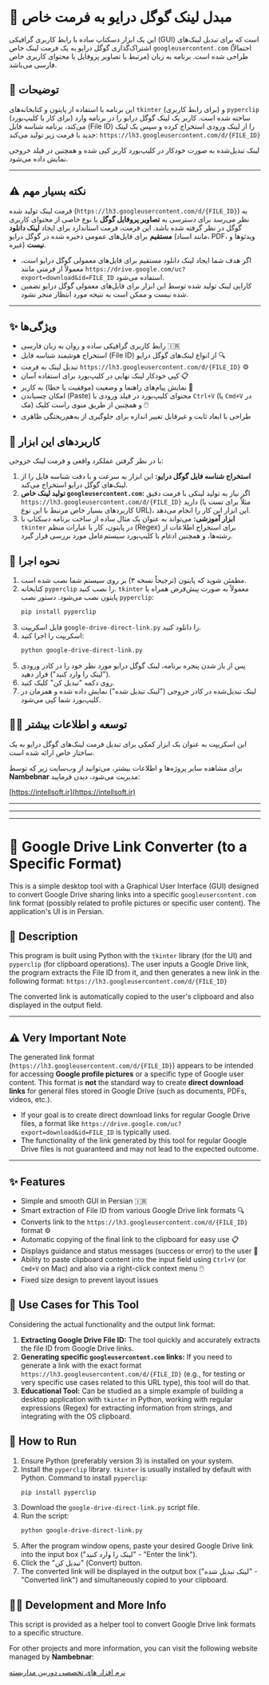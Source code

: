 # 🔗 مبدل لینک گوگل درایو به فرمت خاص

این یک ابزار دسکتاپ ساده با رابط کاربری گرافیکی (GUI) است که برای تبدیل لینک‌های اشتراک‌گذاری گوگل درایو به یک فرمت لینک خاص `googleusercontent.com` (احتمالاً مرتبط با تصاویر پروفایل یا محتوای کاربری خاص) طراحی شده است. برنامه به زبان فارسی می‌باشد.

## 📝 توضیحات

این برنامه با استفاده از پایتون و کتابخانه‌های `tkinter` (برای رابط کاربری) و `pyperclip` (برای کار با کلیپ‌بورد) ساخته شده است. کاربر یک لینک گوگل درایو را در برنامه وارد می‌کند، برنامه شناسه فایل (File ID) را از لینک ورودی استخراج کرده و سپس یک لینک جدید با فرمت زیر تولید می‌کند:
`https://lh3.googleusercontent.com/d/{FILE_ID}`

لینک تبدیل‌شده به صورت خودکار در کلیپ‌بورد کاربر کپی شده و همچنین در فیلد خروجی نمایش داده می‌شود.

---
**⚠️ نکته بسیار مهم**
---
فرمت لینک تولید شده (`https://lh3.googleusercontent.com/d/{FILE_ID}`) به نظر می‌رسد برای دسترسی به **تصاویر پروفایل گوگل** یا نوع خاصی از محتوای کاربری گوگل در نظر گرفته شده باشد. این فرمت، فرمت استاندارد برای ایجاد **لینک دانلود مستقیم** برای فایل‌های عمومی ذخیره شده در گوگل درایو (مانند اسناد، PDF، ویدئوها و غیره) **نیست**.

* اگر هدف شما ایجاد لینک دانلود مستقیم برای فایل‌های معمولی گوگل درایو است، معمولاً از فرمتی مانند `https://drive.google.com/uc?export=download&id=FILE_ID` استفاده می‌شود.
* کارایی لینک تولید شده توسط این ابزار برای فایل‌های معمولی گوگل درایو تضمین شده نیست و ممکن است به نتیجه مورد انتظار منجر نشود.
---

## ✨ ویژگی‌ها

* رابط کاربری گرافیکی ساده و روان به زبان فارسی 🇮🇷
* استخراج هوشمند شناسه فایل (File ID) از انواع لینک‌های گوگل درایو 🔍
* تبدیل لینک به فرمت `https://lh3.googleusercontent.com/d/{FILE_ID}` ⚙️
* کپی خودکار لینک نهایی در کلیپ‌بورد برای استفاده آسان 📋
* نمایش پیام‌های راهنما و وضعیت (موفقیت یا خطا) به کاربر 📢
* امکان چسباندن (Paste) محتوای کلیپ‌بورد در فیلد ورودی با `Ctrl+V` (یا `Cmd+V` در مک) و همچنین از طریق منوی راست کلیک 🖱️
* طراحی با ابعاد ثابت و غیرقابل تغییر اندازه برای جلوگیری از به‌هم‌ریختگی ظاهری

## 🎯 کاربردهای این ابزار

با در نظر گرفتن عملکرد واقعی و فرمت لینک خروجی:

1.  **استخراج شناسه فایل گوگل درایو:** این ابزار به سرعت و با دقت شناسه فایل را از لینک‌های گوگل درایو استخراج می‌کند.
2.  **تولید لینک خاص `googleusercontent.com`:** اگر نیاز به تولید لینکی با فرمت دقیق `https://lh3.googleusercontent.com/d/{FILE_ID}` دارید (مثلاً برای تست یا کاربردهای بسیار خاص مرتبط با این نوع URL)، این ابزار این کار را انجام می‌دهد.
3.  **ابزار آموزشی:** می‌تواند به عنوان یک مثال ساده از ساخت برنامه دسکتاپ با `tkinter` در پایتون، کار با عبارات منظم (Regex) برای استخراج اطلاعات از رشته‌ها، و همچنین ادغام با کلیپ‌بورد سیستم‌عامل مورد بررسی قرار گیرد.

## 🚀 نحوه اجرا

1.  مطمئن شوید که پایتون (ترجیحاً نسخه ۳) بر روی سیستم شما نصب شده است.
2.  کتابخانه `pyperclip` را نصب کنید. `tkinter` معمولاً به صورت پیش‌فرض همراه با پایتون نصب می‌شود. دستور نصب `pyperclip`:
    ```bash
    pip install pyperclip
    ```
3.  فایل اسکریپت `google-drive-direct-link.py` را دانلود کنید.
4.  اسکریپت را اجرا کنید:
    ```bash
    python google-drive-direct-link.py
    ```
5.  پس از باز شدن پنجره برنامه، لینک گوگل درایو مورد نظر خود را در کادر ورودی ("لینک را وارد کنید") قرار دهید.
6.  روی دکمه "تبدیل کن" کلیک کنید.
7.  لینک تبدیل‌شده در کادر خروجی ("لینک تبدیل شده") نمایش داده شده و همزمان در کلیپ‌بورد شما کپی می‌شود.

## 🧑‍💻 توسعه و اطلاعات بیشتر

این اسکریپت به عنوان یک ابزار کمکی برای تبدیل فرمت لینک‌های گوگل درایو به یک ساختار خاص ارائه شده است.

برای مشاهده سایر پروژه‌ها و اطلاعات بیشتر، می‌توانید از وب‌سایت زیر که توسط **Nambebnar** مدیریت می‌شود، دیدن فرمایید:

[https://intellsoft.ir](https://intellsoft.ir)

---
---
---

# 🔗 Google Drive Link Converter (to a Specific Format)

This is a simple desktop tool with a Graphical User Interface (GUI) designed to convert Google Drive sharing links into a specific `googleusercontent.com` link format (possibly related to profile pictures or specific user content). The application's UI is in Persian.

## 📝 Description

This program is built using Python with the `tkinter` library (for the UI) and `pyperclip` (for clipboard operations). The user inputs a Google Drive link, the program extracts the File ID from it, and then generates a new link in the following format:
`https://lh3.googleusercontent.com/d/{FILE_ID}`

The converted link is automatically copied to the user's clipboard and also displayed in the output field.

---
**⚠️ Very Important Note**
---
The generated link format (`https://lh3.googleusercontent.com/d/{FILE_ID}`) appears to be intended for accessing **Google profile pictures** or a specific type of Google user content. This format is **not** the standard way to create **direct download links** for general files stored in Google Drive (such as documents, PDFs, videos, etc.).

* If your goal is to create direct download links for regular Google Drive files, a format like `https://drive.google.com/uc?export=download&id=FILE_ID` is typically used.
* The functionality of the link generated by this tool for regular Google Drive files is not guaranteed and may not lead to the expected outcome.
---

## ✨ Features

* Simple and smooth GUI in Persian 🇮🇷
* Smart extraction of File ID from various Google Drive link formats 🔍
* Converts link to the `https://lh3.googleusercontent.com/d/{FILE_ID}` format ⚙️
* Automatic copying of the final link to the clipboard for easy use 📋
* Displays guidance and status messages (success or error) to the user 📢
* Ability to paste clipboard content into the input field using `Ctrl+V` (or `Cmd+V` on Mac) and also via a right-click context menu 🖱️
* Fixed size design to prevent layout issues

## 🎯 Use Cases for This Tool

Considering the actual functionality and the output link format:

1.  **Extracting Google Drive File ID:** The tool quickly and accurately extracts the file ID from Google Drive links.
2.  **Generating specific `googleusercontent.com` links:** If you need to generate a link with the exact format `https://lh3.googleusercontent.com/d/{FILE_ID}` (e.g., for testing or very specific use cases related to this URL type), this tool will do that.
3.  **Educational Tool:** Can be studied as a simple example of building a desktop application with `tkinter` in Python, working with regular expressions (Regex) for extracting information from strings, and integrating with the OS clipboard.

## 🚀 How to Run

1.  Ensure Python (preferably version 3) is installed on your system.
2.  Install the `pyperclip` library. `tkinter` is usually installed by default with Python. Command to install `pyperclip`:
    ```bash
    pip install pyperclip
    ```
3.  Download the `google-drive-direct-link.py` script file.
4.  Run the script:
    ```bash
    python google-drive-direct-link.py
    ```
5.  After the program window opens, paste your desired Google Drive link into the input box ("لینک را وارد کنید" - "Enter the link").
6.  Click the "تبدیل کن" (Convert) button.
7.  The converted link will be displayed in the output box ("لینک تبدیل شده" - "Converted link") and simultaneously copied to your clipboard.

## 🧑‍💻 Development and More Info

This script is provided as a helper tool to convert Google Drive link formats to a specific structure.

For other projects and more information, you can visit the following website managed by **Nambebnar**:

[نرم افزار های تخصصی دوربین مداربسته](https://intellsoft.ir)